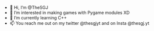 - 👋 Hi, I’m @TheSGJ
- 👀 I’m interested in making games with Pygame modules XD
- 🌱 I’m currently learning C++
- 📫 You reach me out on my twitter @thesgjyt and on Insta @thesgj.yt

<!---
TheSGJ/TheSGJ is a ✨ special ✨ repository because its `README.md` (this file) appears on your GitHub profile.
You can click the Preview link to take a look at your changes.
--->
